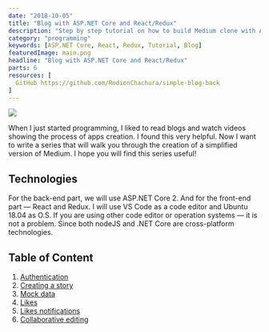 ```yaml
---
date: "2018-10-05"
title: "Blog with ASP.NET Core and React/Redux"
description: "Step by step tutorial on how to build Medium clone with ASP.NET Core and React"
category: "programming"
keywords: [ASP.NET Core, React, Redux, Tutorial, Blog]
featuredImage: main.png
headline: "Blog with ASP.NET Core and React/Redux"
parts: 6
resources: [
  GitHub https://github.com/RodionChachura/simple-blog-back
]
---
```


![](/main.png)

When I just started programming, I liked to read blogs and watch videos showing the process of apps creation. I found this very helpful. Now I want to write a series that will walk you through the creation of a simplified version of Medium. I hope you will find this series useful!

## Technologies

For the back-end part, we will use ASP.NET Core 2. And for the front-end part — React and Redux. I will use VS Code as a code editor and Ubuntu 18.04 as O.S. If you are using other code editor or operation systems — it is not a problem. Since both nodeJS and .NET Core are cross-platform technologies.

## Table of Content

1. [Authentication](https://medium.com/@geekrodion/blog-with-asp-net-core-and-react-redux-part-1-authentication-94b11b1a1bc4)
2. [Creating a story](https://medium.com/p/62c49bfa82ff)
3. [Mock data](https://medium.com/@geekrodion/blog-with-asp-net-core-and-react-redux-part-3-mock-data-83194383fb9e)
4. [Likes](https://medium.com/@geekrodion/blog-with-asp-net-core-and-react-redux-part-4-likes-3dcf44d9c3af)
5. [Likes notifications](https://medium.com/@geekrodion/blog-with-asp-net-core-and-react-redux-part-5-likes-notifications-9588b678c34e)
6. [Collaborative editing](https://medium.com/@geekrodion/blog-with-asp-net-core-and-react-redux-part-6-collaborative-editing-abf6729b5de0)
